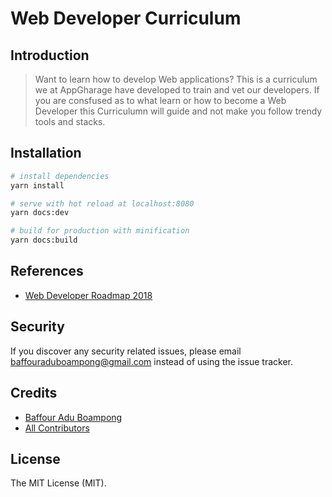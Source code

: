 # Web Developer Curriculum <Badge text="Under Construction" type="warn"/> 


## Introduction
> Want to learn how to develop Web applications? This is a curriculum we at AppGharage have developed to train and vet our developers. If you are 
> consfused as to what learn or how to become a Web Developer this Curriculumn will guide and 
> not make you follow trendy tools and stacks.


## Installation

``` bash
# install dependencies
yarn install

# serve with hot reload at localhost:8080
yarn docs:dev

# build for production with minification
yarn docs:build
```


## References
 * [Web Developer Roadmap 2018](https://github.com/kamranahmedse/developer-roadmap)


## Security
If you discover any security related issues, please email baffouraduboampong@gmail.com instead of using the issue tracker.


## Credits
- [Baffour Adu Boampong](https://twitter.com/BaffourBoampong)
- [All Contributors](../../contributors)


## License
The MIT License (MIT). 